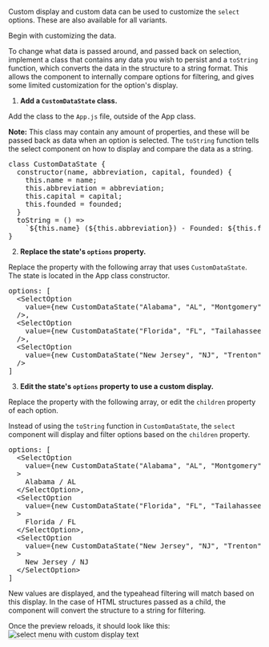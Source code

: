Custom display and custom data can be used to customize the `select` options. These are also available for all variants.

Begin with customizing the data. 

To change what data is passed around, and passed back on selection, implement a class that contains any data you wish to persist and a `toString` function, which converts the data in the structure to a string format. This allows the component to internally compare options for filtering, and gives some limited customization for the option's display.

1) **Add a `CustomDataState` class.**

Add the class to the `App.js` file, outside of the App class.

<strong>Note:</strong> This class may contain any amount of properties, and these will be passed back as data when an option is selected. The `toString` function tells the select component on how to display and compare the data as a string.

<pre class="file" data-target="clipboard">
class CustomDataState {
  constructor(name, abbreviation, capital, founded) {
    this.name = name;
    this.abbreviation = abbreviation;
    this.capital = capital;
    this.founded = founded;
  }
  toString = () =>
    `${this.name} (${this.abbreviation}) - Founded: ${this.founded}`;
}
</pre>

2) **Replace the state's `options` property.**

Replace the property with the following array that uses `CustomDataState`. The state is located in the App class constructor.

<pre class="file" data-target="clipboard">
options: [
  &lt;SelectOption
    value={new CustomDataState("Alabama", "AL", "Montgomery", 1846)}
  /&gt;,
  &lt;SelectOption
    value={new CustomDataState("Florida", "FL", "Tailahassee", 1845)}
  /&gt;,
  &lt;SelectOption
    value={new CustomDataState("New Jersey", "NJ", "Trenton", 1787)}
  /&gt;
]
</pre>

3) **Edit the state's `options` property to use a custom display.**

Replace the property with the following array, or edit the `children` property of each option.

Instead of using the `toString` function in `CustomDataState`, the `select` component will display and filter options based on the `children` property.

<pre class="file" data-target="clipboard">
options: [
  &lt;SelectOption
    value={new CustomDataState("Alabama", "AL", "Montgomery", 1846)}
  &gt;
    Alabama / AL
  &lt;/SelectOption&gt;,
  &lt;SelectOption
    value={new CustomDataState("Florida", "FL", "Tailahassee", 1845)}
  &gt;
    Florida / FL
  &lt;/SelectOption&gt;,
  &lt;SelectOption
    value={new CustomDataState("New Jersey", "NJ", "Trenton", 1787)}
  &gt;
    New Jersey / NJ
  &lt;/SelectOption&gt;
]
</pre>

New values are displayed, and the typeahead filtering will match based on this display. In the case of HTML structures passed as a child, the component will convert the structure to a string for filtering.

Once the preview reloads, it should look like this:
<img src="select/assets/select-custom-display.png" alt="select menu with custom display text" style="box-shadow: rgba(3, 3, 3, 0.2) 0px 1.25px 2.5px 0px;" />
